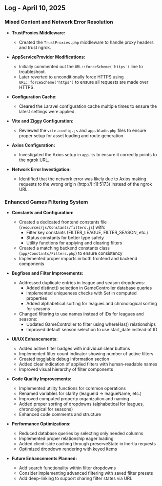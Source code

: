 ## Log - April 10, 2025

### Mixed Content and Network Error Resolution

*   **TrustProxies Middleware:**
    *   Created the `TrustProxies.php` middleware to handle proxy headers and trust ngrok.

*   **AppServiceProvider Modifications:**
    *   Initially commented out the `URL::forceScheme('https')` line to troubleshoot.
    *   Later reverted to unconditionally force HTTPS using `URL::forceScheme('https')` to ensure all requests are made over HTTPS.

*   **Configuration Cache:**
    *   Cleared the Laravel configuration cache multiple times to ensure the latest settings were applied.

*   **Vite and Ziggy Configuration:**
    *   Reviewed the `vite.config.js` and `app.blade.php` files to ensure proper setup for asset loading and route generation.

*   **Axios Configuration:**
    *   Investigated the Axios setup in `app.js` to ensure it correctly points to the ngrok URL.

*   **Network Error Investigation:**
    *   Identified that the network error was likely due to Axios making requests to the wrong origin (http://[::1]:5173) instead of the ngrok URL.

### Enhanced Games Filtering System

*   **Constants and Configuration:**
    *   Created a dedicated frontend constants file (`resources/js/Constants/filters.js`) with:
        *   Filter key constants (FILTER_LEAGUE, FILTER_SEASON, etc.)
        *   Status constants for better type safety
        *   Utility functions for applying and clearing filters
    *   Created a matching backend constants class (`app/Constants/Filters.php`) to ensure consistency
    *   Implemented proper imports in both frontend and backend components

*   **Bugfixes and Filter Improvements:**
    *   Addressed duplicate entries in league and season dropdowns:
        *   Added distinct() selection in GameController database queries
        *   Implemented uniqueness checks with Set in computed properties
        *   Added alphabetical sorting for leagues and chronological sorting for seasons
    *   Changed filtering to use names instead of IDs for leagues and seasons:
        *   Updated GameController to filter using whereHas() relationships
        *   Improved default season selection to use start_date instead of ID

*   **UI/UX Enhancements:**
    *   Added active filter badges with individual clear buttons
    *   Implemented filter count indicator showing number of active filters
    *   Created togglable debug information section
    *   Added clear indication of applied filters with human-readable names
    *   Improved visual hierarchy of filter components

*   **Code Quality Improvements:**
    *   Implemented utility functions for common operations
    *   Renamed variables for clarity (leagueId → leagueName, etc.)
    *   Improved computed property organization and naming
    *   Added proper sorting of dropdowns (alphabetical for leagues, chronological for seasons)
    *   Enhanced code comments and structure

*   **Performance Optimizations:**
    *   Reduced database queries by selecting only needed columns
    *   Implemented proper relationship eager loading
    *   Added client-side caching through preserveState in Inertia requests
    *   Optimized dropdown rendering with keyed items

*   **Future Enhancements Planned:**
    *   Add search functionality within filter dropdowns
    *   Consider implementing advanced filtering with saved filter presets
    *   Add deep-linking to support sharing filter states via URL
